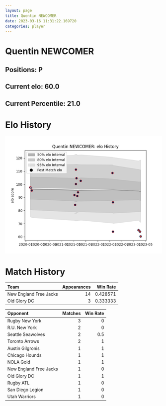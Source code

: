 ```yaml
---  
layout: page  
title: Quentin NEWCOMER  
date: 2023-03-16 11:31:22.169720  
categories: player  
---
```

# Quentin NEWCOMER

## Positions: P

## Current elo: 60.0

## Current Percentile: 21.0

# Elo History


![elo history](history_QuentinNEWCOMER.png)
# Match History


| Team                   |   Appearances |   Win Rate |
|:-----------------------|--------------:|-----------:|
| New England Free Jacks |            14 |   0.428571 |
| Old Glory DC           |             3 |   0.333333 |

| Opponent               |   Matches |   Win Rate |
|:-----------------------|----------:|-----------:|
| Rugby New York         |         3 |        0   |
| R.U. New York          |         2 |        0   |
| Seattle Seawolves      |         2 |        0.5 |
| Toronto Arrows         |         2 |        1   |
| Austin Gilgronis       |         1 |        1   |
| Chicago Hounds         |         1 |        1   |
| NOLA Gold              |         1 |        1   |
| New England Free Jacks |         1 |        0   |
| Old Glory DC           |         1 |        1   |
| Rugby ATL              |         1 |        0   |
| San Diego Legion       |         1 |        0   |
| Utah Warriors          |         1 |        0   |